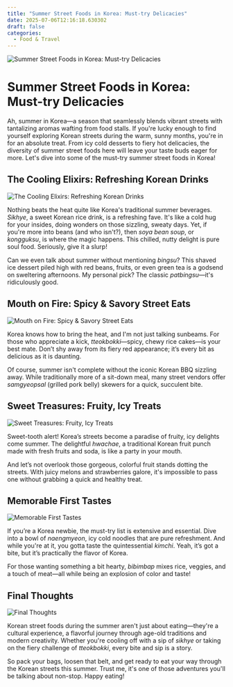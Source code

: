 ```yaml
---
title: "Summer Street Foods in Korea: Must-try Delicacies"
date: 2025-07-06T12:16:18.630302
draft: false
categories:
  - Food & Travel
---
```


![Summer Street Foods in Korea: Must-try Delicacies](/images/2025-07-06-summer-street-foods-in-korea-musttry-delicacies.jpg)

# Summer Street Foods in Korea: Must-try Delicacies

Ah, summer in Korea—a season that seamlessly blends vibrant streets with tantalizing aromas wafting from food stalls. If you're lucky enough to find yourself exploring Korean streets during the warm, sunny months, you're in for an absolute treat. From icy cold desserts to fiery hot delicacies, the diversity of summer street foods here will leave your taste buds eager for more. Let's dive into some of the must-try summer street foods in Korea!

## The Cooling Elixirs: Refreshing Korean Drinks
![The Cooling Elixirs: Refreshing Korean Drinks](/images/2025-07-06-summer-street-foods-in-korea-musttry-delicacies-h2-1.jpg)


Nothing beats the heat quite like Korea's traditional summer beverages. *Sikhye*, a sweet Korean rice drink, is a refreshing fave. It's like a cold hug for your insides, doing wonders on those sizzling, sweaty days. Yet, if you're more into beans (and who isn't?), then *soya bean soup*, or *kongguksu*, is where the magic happens. This chilled, nutty delight is pure soul food. Seriously, give it a slurp!

Can we even talk about summer without mentioning *bingsu*? This shaved ice dessert piled high with red beans, fruits, or even green tea is a godsend on sweltering afternoons. My personal pick? The classic *patbingsu*—it's ridiculously good.

## Mouth on Fire: Spicy & Savory Street Eats
![Mouth on Fire: Spicy & Savory Street Eats](/images/2025-07-06-summer-street-foods-in-korea-musttry-delicacies-h2-2.jpg)


Korea knows how to bring the heat, and I'm not just talking sunbeams. For those who appreciate a kick, *tteokbokki*—spicy, chewy rice cakes—is your best mate. Don’t shy away from its fiery red appearance; it’s every bit as delicious as it is daunting.

Of course, summer isn't complete without the iconic Korean BBQ sizzling away. While traditionally more of a sit-down meal, many street vendors offer *samgyeopsal* (grilled pork belly) skewers for a quick, succulent bite.

## Sweet Treasures: Fruity, Icy Treats
![Sweet Treasures: Fruity, Icy Treats](/images/2025-07-06-summer-street-foods-in-korea-musttry-delicacies-h2-3.jpg)


Sweet-tooth alert! Korea’s streets become a paradise of fruity, icy delights come summer. The delightful *hwachae*, a traditional Korean fruit punch made with fresh fruits and soda, is like a party in your mouth.

And let’s not overlook those gorgeous, colorful fruit stands dotting the streets. With juicy melons and strawberries galore, it's impossible to pass one without grabbing a quick and healthy treat.

## Memorable First Tastes
![Memorable First Tastes](/images/2025-07-06-summer-street-foods-in-korea-musttry-delicacies-h2-4.jpg)


If you’re a Korea newbie, the must-try list is extensive and essential. Dive into a bowl of *naengmyeon*, icy cold noodles that are pure refreshment. And while you're at it, you gotta taste the quintessential *kimchi*. Yeah, it’s got a bite, but it’s practically the flavor of Korea.

For those wanting something a bit hearty, *bibimbap* mixes rice, veggies, and a touch of meat—all while being an explosion of color and taste!

## Final Thoughts
![Final Thoughts](/images/2025-07-06-summer-street-foods-in-korea-musttry-delicacies-h2-5.jpg)


Korean street foods during the summer aren't just about eating—they're a cultural experience, a flavorful journey through age-old traditions and modern creativity. Whether you're cooling off with a sip of *sikhye* or taking on the fiery challenge of *tteokbokki*, every bite and sip is a story.

So pack your bags, loosen that belt, and get ready to eat your way through the Korean streets this summer. Trust me, it's one of those adventures you'll be talking about non-stop. Happy eating!
